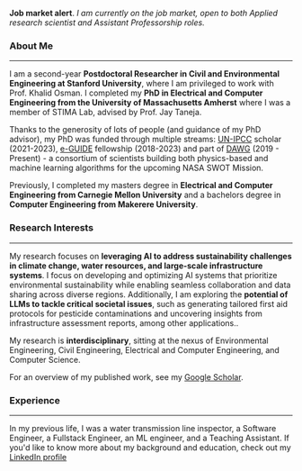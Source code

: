**Job market alert**. *I am currently on the job market, open to both Applied research scientist and Assistant Professorship roles.*
### About Me
---
I am a second-year **Postdoctoral Researcher in Civil and Environmental Engineering at Stanford University**, where I am privileged to work with Prof. Khalid Osman. I completed my **PhD in Electrical and Computer Engineering from the University of Massachusetts Amherst** where I was a member of STIMA Lab, advised by Prof. Jay Taneja.<br>

Thanks to the generosity of lots of people (and guidance of my PhD advisor), my PhD was funded through multiple streams: [UN-IPCC](https://www.ipcc.ch/) scholar (2021-2023), [e-GUIDE](https://eguide.io/) fellowship (2018-2023) and part of [DAWG](https://swot.jpl.nasa.gov/documents/4050/) (2019 - Present) - a consortium of scientists building both physics-based and machine learning algorithms for the upcoming NASA SWOT Mission. <br>

Previously, I completed my masters degree in **Electrical and Computer Engineering from Carnegie Mellon University** and a bachelors degree in **Computer Engineering from Makerere University**.<br>

### Research Interests
---
My research focuses on **leveraging AI to address sustainability challenges in climate change, water resources, and large-scale infrastructure systems**. I focus on developing and optimizing AI systems that prioritize environmental sustainability while enabling seamless collaboration and data sharing across diverse regions. Additionally, I am exploring the **potential of LLMs to tackle critical societal issues**, such as generating tailored first aid protocols for pesticide contaminations and uncovering insights from infrastructure assessment reports, among other applications.. <br>

My research is **interdisciplinary**, sitting at the nexus of Environmental Engineering, Civil Engineering, Electrical and Computer Engineering, and Computer Science. <br>

For an overview of my published work, see my [Google Scholar](https://scholar.google.com/citations?user=8mdZdQTo2SYC&hl=en). <br>

### Experience
---
In my previous life, I was a water transmission line inspector, a Software Engineer, a Fullstack Engineer, an ML engineer, and a Teaching Assistant. If you'd like to know more about my background and education, check out my [LinkedIn profile](https://www.linkedin.com/in/amuhebwa/) 
<!-- or [CV](https://github.com/amuhebwa/CV/blob/main/amuhebwa_CV_2022.pdf). -->
<br>

